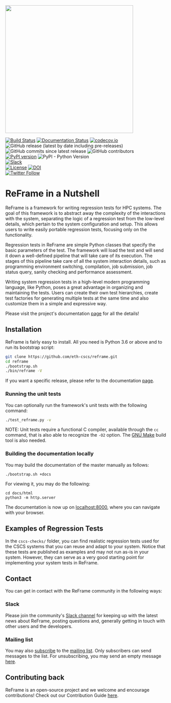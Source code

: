 <a href="http://github.com/eth-cscs/reframe">
  <img src="https://github.com/eth-cscs/reframe/blob/master/docs/_static/img/reframe_logo-full.png" width=400>
</a>

[![Build Status](https://github.com/eth-cscs/reframe/workflows/ReFrame%20CI/badge.svg)](https://github.com/eth-cscs/reframe/actions?query=workflow%3A%22ReFrame+CI%22)
[![Documentation Status](https://readthedocs.org/projects/reframe-hpc/badge/?version=latest)](https://reframe-hpc.readthedocs.io/en/latest/?badge=latest)
[![codecov.io](https://codecov.io/gh/eth-cscs/reframe/branch/master/graph/badge.svg)](https://codecov.io/github/eth-cscs/reframe)<br/>
![GitHub release (latest by date including pre-releases)](https://img.shields.io/github/v/release/eth-cscs/reframe?include_prereleases)
![GitHub commits since latest release](https://img.shields.io/github/commits-since/eth-cscs/reframe/latest)
![GitHub contributors](https://img.shields.io/github/contributors-anon/eth-cscs/reframe)<br/>
[![PyPI version](https://badge.fury.io/py/ReFrame-HPC.svg)](https://badge.fury.io/py/ReFrame-HPC)
![PyPI - Python Version](https://img.shields.io/pypi/pyversions/reframe-hpc)<br/>
[![Slack](https://reframe-slack.herokuapp.com/badge.svg)](https://reframe-slack.herokuapp.com/)<br/>
[![License](https://img.shields.io/badge/License-BSD%203--Clause-blue.svg)](https://opensource.org/licenses/BSD-3-Clause)
[![DOI](https://zenodo.org/badge/89384186.svg)](https://zenodo.org/badge/latestdoi/89384186)<br/>
[![Twitter Follow](https://img.shields.io/twitter/follow/ReFrameHPC?style=social)](https://twitter.com/ReFrameHPC)

# ReFrame in a Nutshell

ReFrame is a framework for writing regression tests for HPC systems.
The goal of this framework is to abstract away the complexity of the interactions with the system, separating the logic of a regression test from the low-level details, which pertain to the system configuration and setup.
This allows users to write easily portable regression tests, focusing only on the functionality.

Regression tests in ReFrame are simple Python classes that specify the basic parameters of the test.
The framework will load the test and will send it down a well-defined pipeline that will take care of its execution.
The stages of this pipeline take care of all the system interaction details, such as programming environment switching, compilation, job submission, job status query, sanity checking and performance assessment.

Writing system regression tests in a high-level modern programming language, like Python, poses a great advantage in organizing and maintaining the tests.
Users can create their own test hierarchies, create test factories for generating multiple tests at the same time and also customize them in a simple and expressive way.

Please visit the project's documentation [page](https://reframe-hpc.readthedocs.io/) for all the details!


## Installation

ReFrame is fairly easy to install.
All you need is Python 3.6 or above and to run its bootstrap script:

```bash
git clone https://github.com/eth-cscs/reframe.git
cd reframe
./bootstrap.sh
./bin/reframe -V
```

If you want a specific release, please refer to the documentation [page](https://reframe-hpc.readthedocs.io/en/stable/started.html).


### Running the unit tests

You can optionally run the framework's unit tests with the following command:

```bash
./test_reframe.py -v
```

NOTE: Unit tests require a functional C compiler, available through the `cc` command, that is also able to recognize the ``-O2`` option.
The [GNU Make](https://www.gnu.org/software/make/) build tool is also needed.


### Building the documentation locally

You may build the documentation of the master manually as follows:

```
./bootstrap.sh +docs
```

For viewing it, you may do the following:

```
cd docs/html
python3 -m http.server
```

The documentation is now up on [localhost:8000](http://localhost:8000), where you can navigate with your browser.


## Examples of Regression Tests

In the `cscs-checks/` folder, you can find realistic regression tests used for the CSCS systems that you can reuse and adapt to your system.
Notice that these tests are published as examples and may not run as-is in your system.
However, they can serve as a very good starting point for implementing your system tests in ReFrame.


## Contact

You can get in contact with the ReFrame community in the following ways:

### Slack

Please join the community's [Slack channel](https://reframe-slack.herokuapp.com) for keeping up with the latest news about ReFrame, posting questions and, generally getting in touch with other users and the developers.

### Mailing list

You may also [subscribe](mailto:reframe-subscribe@sympa.cscs.ch) to the [mailing list](mailto:reframe@sympa.cscs.ch).
Only subscribers can send messages to the list.
For unsubscribing, you may send an empty message [here](mailto:reframe-unsubscribe@sympa.cscs.ch).


## Contributing back

ReFrame is an open-source project and we welcome and encourage contributions!
Check out our Contribution Guide [here](https://github.com/eth-cscs/reframe/wiki/contributing-to-reframe).
